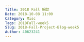 ```yaml
---
Title: 2018 Fall 網誌
Date: 2018-10-08 11:00
Category: Misc
Tags: 2018Fall-week5
Slug: 2018-Fall-Project-Blog-week5
Author: 40623241
---
```




<!-- PELICAN_END_SUMMARY -->

